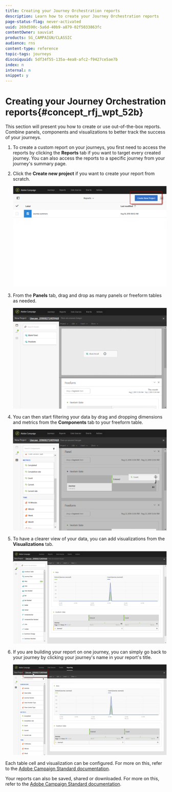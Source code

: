 ```yaml
---
title: Creating your Journey Orchestration reports
description: Learn how to create your Journey Orchestration reports
page-status-flag: never-activated
uuid: 269d590c-5a6d-40b9-a879-02f5033863fc
contentOwner: sauviat
products: SG_CAMPAIGN/CLASSIC
audience: rns
content-type: reference
topic-tags: journeys
discoiquuid: 5df34f55-135a-4ea8-afc2-f9427ce5ae7b
index: n
internal: n
snippet: y
---
```


# Creating your Journey Orchestration reports{#concept_rfj_wpt_52b}

This section will present you how to create or use out-of-the-box reports. Combine panels, components and visualizations to better track the success of your journeys.

1. To create a custom report on your journeys, you first need to access the reports by clicking the **Reports** tab if you want to target every created journey. You can also access the reports to a specific journey from your journey's summary page.

1. Click the **Create new project** if you want to create your report from scratch. 

    ![](../assets/dynamic_report_journey_3.png)

1. From the **Panels** tab, drag and drop as many panels or freeform tables as needed. 

    ![](../assets/dynamic_report_journey_4.png)

1. You can then start filtering your data by drag and dropping dimensions and metrics from the **Components** tab to your freeform table. 

    ![](../assets/dynamic_report_journey_5.png)

1. To have a clearer view of your data, you can add visualizations from the **Visualizations** tab.

    ![](../assets/dynamic_report_journey_6.png)

1. If you are building your report on one journey, you can simply go back to your journey by clicking your journey's name in your report's title.

    ![](../assets/dynamic_report_journey_7.png)

Each table cell and visualization can be configured. For more on this, refer to the [Adobe Campaign Standard documentation](https://helpx.adobe.com/campaign/standard/reporting/using/adding-panels.html).

Your reports can also be saved, shared or downloaded. For more on this, refer to the [Adobe Campaign Standard documentation](https://helpx.adobe.com/campaign/standard/reporting/using/reporting-interface.html#toolbar).
